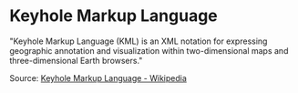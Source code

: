 # Keyhole Markup Language

"Keyhole Markup Language (KML) is an XML notation for expressing geographic annotation and visualization within two-dimensional maps and three-dimensional Earth browsers."

Source: [Keyhole Markup Language - Wikipedia](https://en.wikipedia.org/wiki/Keyhole_Markup_Language)